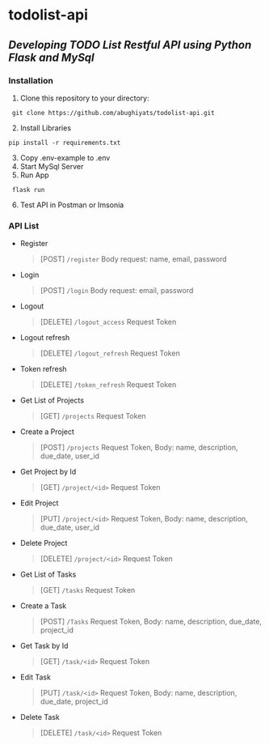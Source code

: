 # todolist-api

## _Developing TODO List Restful API using Python Flask and MySql_

### Installation

1. Clone this repository to your directory:

```
 git clone https://github.com/abughiyats/todolist-api.git
```

2. Install Libraries

```
pip install -r requirements.txt
```

3. Copy .env-example to .env
4. Start MySql Server
5. Run App

```
 flask run
```

6. Test API in Postman or Imsonia

### API List

- Register
  > [POST] `/register` Body request: name, email, password

- Login
  > [POST] `/login` Body request: email, password

- Logout
  > [DELETE] `/logout_access` Request Token

- Logout refresh
  > [DELETE] `/logout_refresh` Request Token

- Token refresh
  > [DELETE] `/token_refresh` Request Token

- Get List of Projects
  > [GET] `/projects` Request Token

- Create a Project
  > [POST] `/projects` Request Token, Body: name, description, due_date, user_id

- Get Project by Id
  > [GET] `/project/<id>` Request Token 

- Edit Project
  > [PUT] `/project/<id>` Request Token, Body: name, description, due_date, user_id

- Delete Project
  > [DELETE] `/project/<id>` Request Token

- Get List of Tasks
  > [GET] `/tasks` Request Token

- Create a Task
  > [POST] `/Tasks` Request Token, Body: name, description, due_date, project_id

- Get Task by Id
  > [GET] `/task/<id>` Request Token

- Edit Task
  > [PUT] `/task/<id>` Request Token, Body: name, description, due_date, project_id

- Delete Task
  > [DELETE] `/task/<id>` Request Token
